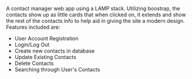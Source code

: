 A contact manager web app using a LAMP stack. Utilizing boostrap, the contacts show up as little cards that when clicked on, it extends and show the rest of the contacts info to help aid in giving the site a modern design. Features included are:
- User Account Registration
- Login/Log Out
- Create new contacts in database
- Update Existing Contacts
- Delete Contacts
- Searching through User's Contacts
